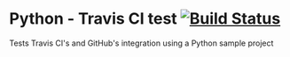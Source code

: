 # Python - Travis CI test [![Build Status](https://travis-ci.com/davidlj95/python-travis-test.svg?branch=master)](https://travis-ci.com/davidlj95/python-travis-test) 
Tests Travis CI's and GitHub's integration using a Python sample project
